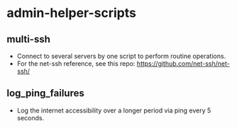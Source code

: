 # admin-helper-scripts

## multi-ssh
* Connect to several servers by one script to perform routine operations.
* For the net-ssh reference, see this repo: https://github.com/net-ssh/net-ssh/

## log_ping_failures
* Log the internet accessibility over a longer period via ping every 5 seconds.
